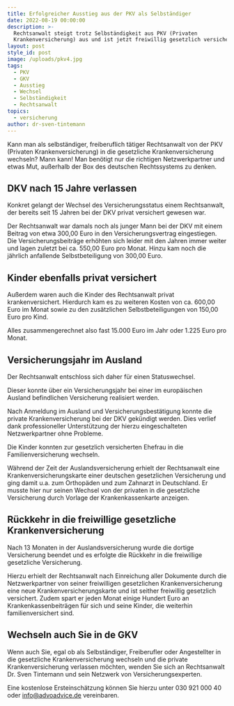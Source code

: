 ```yaml
---
title: Erfolgreicher Ausstieg aus der PKV als Selbständiger
date: 2022-08-19 00:00:00
description: >-
  Rechtsanwalt steigt trotz Selbständigkeit aus PKV (Privaten
  Krankenversicherung) aus und ist jetzt freiwillig gesetzlich versichert. 
layout: post
style_id: post
image: /uploads/pkv4.jpg
tags:
  - PKV
  - GKV
  - Ausstieg
  - Wechsel
  - Selbständigkeit
  - Rechtsanwalt
topics:
  - versicherung
author: dr-sven-tintemann
---
```

Kann man als selbständiger, freiberuflich tätiger Rechtsanwalt von der PKV (Privaten Krankenversicherung) in die gesetzliche Krankenversicherung wechseln? Mann kann\! Man benötigt nur die richtigen Netzwerkpartner und etwas Mut, au&szlig;erhalb der Box des deutschen Rechtssystems zu denken.

## DKV nach 15 Jahre verlassen

Konkret gelangt der Wechsel des Versicherungsstatus einem Rechtsanwalt, der bereits seit 15 Jahren bei der DKV privat versichert gewesen war.&nbsp;

Der Rechtsanwalt war damals noch als junger Mann bei der DKV mit einem Beitrag von etwa 300,00 Euro in den Versicherungsvertrag eingestiegen. Die Versicherungsbeiträge erhöhten sich leider mit den Jahren immer weiter und lagen zuletzt bei ca. 550,00 Euro pro Monat. Hinzu kam noch die jährlich anfallende Selbstbeteiligung von 300,00 Euro.&nbsp;

## Kinder ebenfalls privat versichert

Au&szlig;erdem waren auch die Kinder des Rechtsanwalt privat krankenversichert. Hierdurch kam es zu weiteren Kosten von ca. 600,00 Euro im Monat sowie zu den zusätzlichen Selbstbeteiligungen von 150,00 Euro pro Kind.&nbsp;

Alles zusammengerechnet also fast 15.000 Euro im Jahr oder 1.225 Euro pro Monat.&nbsp;

## Versicherungsjahr im Ausland

Der Rechtsanwalt entschloss sich daher für einen Statuswechsel.&nbsp;

Dieser konnte über ein Versicherungsjahr bei einer im europäischen Ausland befindlichen Versicherung realisiert werden.&nbsp;

Nach Anmeldung im Ausland und Versicherungsbestätigung konnte die private Krankenversicherung bei der DKV gekündigt werden. Dies verlief dank professioneller Unterstützung der hierzu eingeschalteten Netzwerkpartner ohne Probleme.&nbsp;

Die Kinder konnten zur gesetzlich versicherten Ehefrau in die Familienversicherung wechseln.

Während der Zeit der Auslandsversicherung erhielt der Rechtsanwalt eine Krankenversicherungskarte einer deutschen gesetzlichen Versicherung und ging damit u.a. zum Orthopäden und zum Zahnarzt in Deutschland. Er musste hier nur seinen Wechsel von der privaten in die gesetzliche Versicherung durch Vorlage der Krankenkassenkarte anzeigen.&nbsp;

## Rückkehr in die freiwillige gesetzliche Krankenversicherung

Nach 13 Monaten in der Auslandsversicherung wurde die dortige Versicherung beendet und es erfolgte die Rückkehr in die freiwillige gesetzliche Versicherung.&nbsp;

Hierzu erhielt der Rechtsanwalt nach Einreichung aller Dokumente durch die Netzwerkpartner von seiner freiwilligen gesetzlichen Krankenversicherung eine neue Krankenversicherungskarte und ist seither freiwillig gesetzlich versichert. Zudem spart er jeden Monat einige Hundert Euro an Krankenkassenbeiträgen für sich und seine Kinder, die weiterhin familienversichert sind.

## Wechseln auch Sie in de GKV

Wenn auch Sie, egal ob als Selbständiger, Freiberufler oder Angestellter in die gesetzliche Krankenversicherung wechseln und die private Krankenversicherung verlassen möchten, wenden Sie sich an Rechtsanwalt Dr. Sven Tintemann und sein Netzwerk von Versicherungsexperten.&nbsp;

Eine kostenlose Ersteinschätzung können Sie hierzu unter 030 921 000 40 oder info@advoadvice.de vereinbaren.&nbsp;

&nbsp;

&nbsp;

&nbsp;